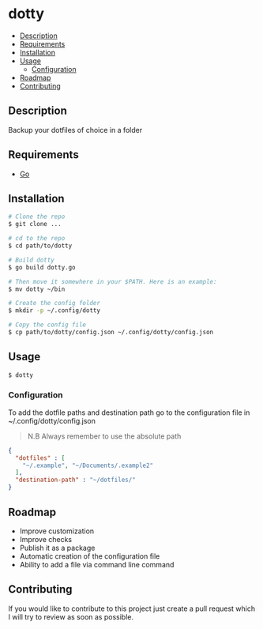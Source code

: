 # dotty

- [Description](#description)
- [Requirements](#requirements)
- [Installation](#installation)
- [Usage](#usage)
    - [Configuration](#configuration)
- [Roadmap](#roadmap)
- [Contributing](#contributing)

## Description

Backup your dotfiles of choice in a folder

## Requirements

- [Go](https://go.dev/)

## Installation

```bash
# Clone the repo
$ git clone ...

# cd to the repo
$ cd path/to/dotty

# Build dotty
$ go build dotty.go

# Then move it somewhere in your $PATH. Here is an example:
$ mv dotty ~/bin

# Create the config folder
$ mkdir -p ~/.config/dotty

# Copy the config file
$ cp path/to/dotty/config.json ~/.config/dotty/config.json
```

## Usage

```bash
$ dotty
```
### Configuration

To add the dotfile paths and destination path go to the configuration file
in ~/.config/dotty/config.json

> N.B Always remember to use the absolute path

```json
{
  "dotfiles" : [
    "~/.example", "~/Documents/.example2"
  ],
  "destination-path" : "~/dotfiles/"
}
```

## Roadmap

- Improve customization
- Improve checks
- Publish it as a package
- Automatic creation of the configuration file
- Ability to add a file via command line command

## Contributing

If you would like to contribute to this project just create a pull request which I will try to review as soon as
possible.
